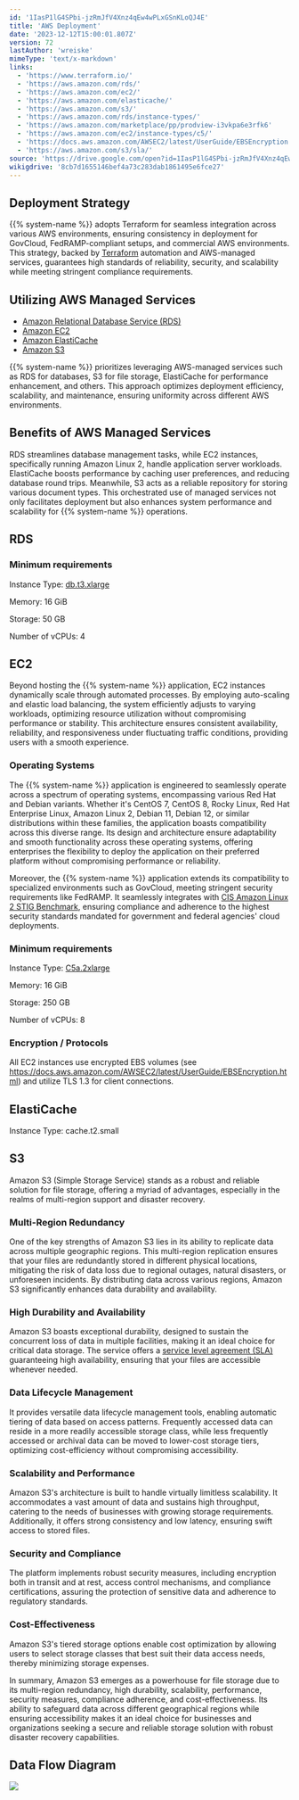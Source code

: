 ```yaml
---
id: '1IasP1lG4SPbi-jzRmJfV4Xnz4qEw4wPLxGSnKLoQJ4E'
title: 'AWS Deployment'
date: '2023-12-12T15:00:01.807Z'
version: 72
lastAuthor: 'wreiske'
mimeType: 'text/x-markdown'
links:
  - 'https://www.terraform.io/'
  - 'https://aws.amazon.com/rds/'
  - 'https://aws.amazon.com/ec2/'
  - 'https://aws.amazon.com/elasticache/'
  - 'https://aws.amazon.com/s3/'
  - 'https://aws.amazon.com/rds/instance-types/'
  - 'https://aws.amazon.com/marketplace/pp/prodview-i3vkpa6e3rfk6'
  - 'https://aws.amazon.com/ec2/instance-types/c5/'
  - 'https://docs.aws.amazon.com/AWSEC2/latest/UserGuide/EBSEncryption.html'
  - 'https://aws.amazon.com/s3/sla/'
source: 'https://drive.google.com/open?id=1IasP1lG4SPbi-jzRmJfV4Xnz4qEw4wPLxGSnKLoQJ4E'
wikigdrive: '8cb7d1655146bef4a73c283dab1861495e6fce27'
---
```

## Deployment Strategy

{{% system-name %}} adopts Terraform for seamless integration across various AWS environments, ensuring consistency in deployment for GovCloud, FedRAMP-compliant setups, and commercial AWS environments. This strategy, backed by [Terraform](https://www.terraform.io/) automation and AWS-managed services, guarantees high standards of reliability, security, and scalability while meeting stringent compliance requirements.

## Utilizing AWS Managed Services

* [Amazon Relational Database Service (RDS)](https://aws.amazon.com/rds/)
* [Amazon EC2](https://aws.amazon.com/ec2/)
* [Amazon ElastiCache](https://aws.amazon.com/elasticache/)
* [Amazon S3](https://aws.amazon.com/s3/)

{{% system-name %}} prioritizes leveraging AWS-managed services such as RDS for databases, S3 for file storage, ElastiCache for performance enhancement, and others. This approach optimizes deployment efficiency, scalability, and maintenance, ensuring uniformity across different AWS environments.

## Benefits of AWS Managed Services

RDS streamlines database management tasks, while EC2 instances, specifically running Amazon Linux 2, handle application server workloads. ElastiCache boosts performance by caching user preferences, and reducing database round trips. Meanwhile, S3 acts as a reliable repository for storing various document types. This orchestrated use of managed services not only facilitates deployment but also enhances system performance and scalability for {{% system-name %}} operations.

## RDS

### Minimum requirements

Instance Type: [db.t3.xlarge](https://aws.amazon.com/rds/instance-types/)

Memory: 16 GiB

Storage: 50 GB

Number of vCPUs: 4

## EC2

Beyond hosting the {{% system-name %}} application, EC2 instances dynamically scale through automated processes. By employing auto-scaling and elastic load balancing, the system efficiently adjusts to varying workloads, optimizing resource utilization without compromising performance or stability. This architecture ensures consistent availability, reliability, and responsiveness under fluctuating traffic conditions, providing users with a smooth experience.

### Operating Systems

The {{% system-name %}} application is engineered to seamlessly operate across a spectrum of operating systems, encompassing various Red Hat and Debian variants. Whether it's CentOS 7, CentOS 8, Rocky Linux, Red Hat Enterprise Linux, Amazon Linux 2, Debian 11, Debian 12, or similar distributions within these families, the application boasts compatibility across this diverse range. Its design and architecture ensure adaptability and smooth functionality across these operating systems, offering enterprises the flexibility to deploy the application on their preferred platform without compromising performance or reliability.

Moreover, the {{% system-name %}} application extends its compatibility to specialized environments such as GovCloud, meeting stringent security requirements like FedRAMP. It seamlessly integrates with [CIS Amazon Linux 2 STIG Benchmark](https://aws.amazon.com/marketplace/pp/prodview-i3vkpa6e3rfk6), ensuring compliance and adherence to the highest security standards mandated for government and federal agencies' cloud deployments.

### Minimum requirements

Instance Type: [C5a.2xlarge](https://aws.amazon.com/ec2/instance-types/c5/)

Memory: 16 GiB

Storage: 250 GB

Number of vCPUs: 8

### Encryption / Protocols

All EC2 instances use encrypted EBS volumes (see https://docs.aws.amazon.com/AWSEC2/latest/UserGuide/EBSEncryption.html) and utilize TLS 1.3 for client connections.

## ElastiCache

Instance Type: cache.t2.small

## S3

Amazon S3 (Simple Storage Service) stands as a robust and reliable solution for file storage, offering a myriad of advantages, especially in the realms of multi-region support and disaster recovery.

### Multi-Region Redundancy

One of the key strengths of Amazon S3 lies in its ability to replicate data across multiple geographic regions. This multi-region replication ensures that your files are redundantly stored in different physical locations, mitigating the risk of data loss due to regional outages, natural disasters, or unforeseen incidents. By distributing data across various regions, Amazon S3 significantly enhances data durability and availability.

### High Durability and Availability

Amazon S3 boasts exceptional durability, designed to sustain the concurrent loss of data in multiple facilities, making it an ideal choice for critical data storage. The service offers a [service level agreement (SLA)](https://aws.amazon.com/s3/sla/) guaranteeing high availability, ensuring that your files are accessible whenever needed.

### Data Lifecycle Management

It provides versatile data lifecycle management tools, enabling automatic tiering of data based on access patterns. Frequently accessed data can reside in a more readily accessible storage class, while less frequently accessed or archival data can be moved to lower-cost storage tiers, optimizing cost-efficiency without compromising accessibility.

### Scalability and Performance

Amazon S3's architecture is built to handle virtually limitless scalability. It accommodates a vast amount of data and sustains high throughput, catering to the needs of businesses with growing storage requirements. Additionally, it offers strong consistency and low latency, ensuring swift access to stored files.

### Security and Compliance

The platform implements robust security measures, including encryption both in transit and at rest, access control mechanisms, and compliance certifications, assuring the protection of sensitive data and adherence to regulatory standards.

### Cost-Effectiveness

Amazon S3's tiered storage options enable cost optimization by allowing users to select storage classes that best suit their data access needs, thereby minimizing storage expenses.

In summary, Amazon S3 emerges as a powerhouse for file storage due to its multi-region redundancy, high durability, scalability, performance, security measures, compliance adherence, and cost-effectiveness. Its ability to safeguard data across different geographical regions while ensuring accessibility makes it an ideal choice for businesses and organizations seeking a secure and reliable storage solution with robust disaster recovery capabilities.

## Data Flow Diagram

![](../aws-deployment.assets/aa76d715a968cf87547b343b7d90609e.png)

